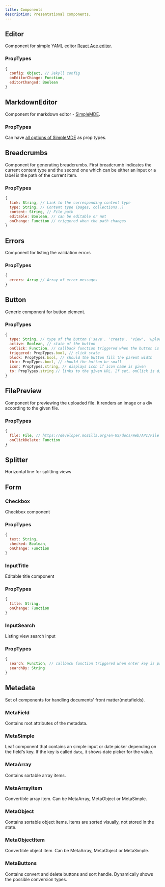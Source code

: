 ```yaml
---
title: Components
description: Presentational components.
---
```


## Editor

Component for simple YAML editor [React Ace editor](https://github.com/securingsincity/react-ace).

### PropTypes

```javascript
{
  config: Object, // Jekyll config
  onEditorChange: Function,
  editorChanged: Boolean
}
```

## MarkdownEditor

Component for markdown editor - [SimpleMDE](https://simplemde.com/).

### PropTypes
Can have [all options of SimpleMDE](https://github.com/NextStepWebs/simplemde-markdown-editor#configuration) as prop types.

## Breadcrumbs

Component for generating breadcrumbs. First breadcrumb indicates the current content
type and the second one which can be either an input or a label is the path of the current item.

### PropTypes

```javascript
{
  link: String, // Link to the corresponding content type
  type: String, // Content type (pages, collections..)
  content: String, // File path
  editable: Boolean, // can be editable or not
  onChange: Function // triggered when the path changes
}
```

## Errors

Component for listing the validation errors

### PropTypes

```javascript
{
  errors: Array // Array of error messages
}
```

## Button

Generic component for button element.

### PropTypes

```javascript
{
  type: String, // type of the button ('save', 'create', 'view', 'upload' etc.)
  active: Boolean, // state of the button
  onClick: Function, // callback function triggered when the button is clicked
  triggered: PropTypes.bool, // click state
  block: PropTypes.bool, // should the button fill the parent width
  thin: PropTypes.bool, // should the button be small
  icon: PropTypes.string, // displays icon if icon name is given
  to: PropTypes.string // links to the given URL. If set, onClick is disabled
}
```

## FilePreview

Component for previewing the uploaded file. It renders an image or a div according to
the given file.

### PropTypes

```javascript
{
  file: File, // https://developer.mozilla.org/en-US/docs/Web/API/File
  onClickDelete: Function
}
```

## Splitter

Horizontal line for splitting views

## Form

### Checkbox

Checkbox component

### PropTypes

```javascript
{
  text: String,
  checked: Boolean,
  onChange: Function
}
```

### InputTitle

Editable title component

### PropTypes

```javascript
{
  title: String,
  onChange: Function
}
```

### InputSearch

Listing view search input

### PropTypes

```javascript
{
  search: Function, // callback function triggered when enter key is pressed
  searchBy: String
}
```

## Metadata

Set of components for handling documents' front matter(metafields).

### MetaField

Contains root attributes of the metadata.

### MetaSimple

Leaf component that contains an simple input or date picker depending on the field's
key. If the key is called `date`, it shows date picker for the value.

### MetaArray

Contains sortable array items.

### MetaArrayItem

Convertible array item. Can be MetaArray, MetaObject or MetaSimple.

### MetaObject

Contains sortable object items. Items are sorted visually, not stored in the state.

### MetaObjectItem

Convertible object item. Can be MetaArray, MetaObject or MetaSimple.

### MetaButtons

Contains convert and delete buttons and sort handle. Dynamically shows the possible
conversion types.
